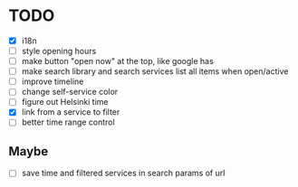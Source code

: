 # TODO

- [x] i18n
- [ ] style opening hours
- [ ] make button "open now" at the top, like google has
- [ ] make search library and search services list all items when open/active
- [ ] improve timeline
- [ ] change self-service color
- [ ] figure out Helsinki time
- [x] link from a service to filter
- [ ] better time range control

## Maybe

- [ ] save time and filtered services in search params of url
